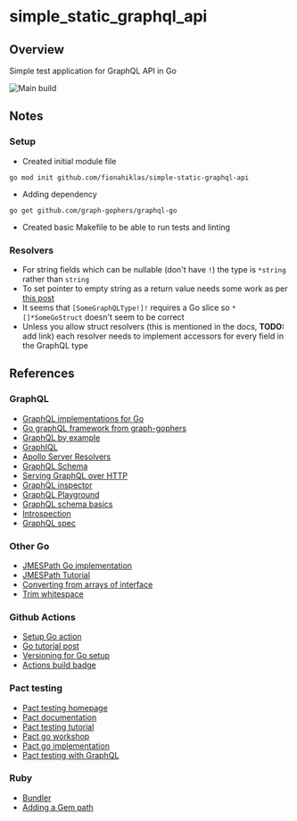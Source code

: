 # simple_static_graphql_api

## Overview

Simple test application for GraphQL API in Go

![Main build](../../actions/workflows/build-and-test.yaml/badge.svg?branch=main)

## Notes

### Setup 

* Created initial module file

```
go mod init github.com/fionahiklas/simple-static-graphql-api
```

* Adding dependency 

``` 
go get github.com/graph-gophers/graphql-go
```

* Created basic Makefile to be able to run tests and linting 


### Resolvers

* For string fields which can be nullable (don't have `!`) the type is `*string` rather than `string`
* To set pointer to empty string as a return value needs some work as per 
[this post](https://stackoverflow.com/questions/42594789/initialize-string-pointer-in-struct)
* It seems that `[SomeGraphQLType!]!` requires a Go slice so `*[]*SomeGoStruct` doesn't seem to be correct
* Unless you allow struct resolvers (this is mentioned in the docs, __TODO:__ add link) each resolver needs 
to implement accessors for every field in the GraphQL type 



## References

### GraphQL

* [GraphQL implementations for Go](https://graphql.org/code/#go)
* [Go graphQL framework from graph-gophers](https://github.com/graph-gophers/graphql-go)
* [GraphQL by example](https://github.com/tonyghita/graphql-go-example)
* [GraphIQL](https://github.com/graphql/graphiql/tree/main/packages/graphiql)
* [Apollo Server Resolvers](https://www.apollographql.com/docs/apollo-server/data/resolvers/)
* [GraphQL Schema](https://graphql.org/learn/schema/)
* [Serving GraphQL over HTTP](https://graphql.org/learn/serving-over-http/)
* [GraphQL inspector](https://www.the-guild.dev/graphql/inspector/docs/essentials/introspect)
* [GraphQL Playground](https://github.com/graphql/graphql-playground)
* [GraphQL schema basics](https://www.apollographql.com/docs/apollo-server/schema/schema/)
* [Introspection](https://graphql.org/learn/introspection/)
* [GraphQL spec](https://github.com/graphql/graphql-spec/blob/main/README.md)

### Other Go

* [JMESPath Go implementation](https://github.com/jmespath/go-jmespath)
* [JMESPath Tutorial](https://jmespath.org/tutorial.html)
* [Converting from arrays of interface](https://stackoverflow.com/questions/12753805/type-converting-slices-of-interfaces)
* [Trim whitespace](https://yourbasic.org/golang/trim-whitespace-from-string/)

### Github Actions

* [Setup Go action](https://github.com/actions/setup-go)
* [Go tutorial post](https://medium.com/swlh/setting-up-github-actions-for-go-project-ea84f4ed3a40)
* [Versioning for Go setup](https://github.com/npm/node-semver)
* [Actions build badge](https://docs.github.com/en/actions/monitoring-and-troubleshooting-workflows/adding-a-workflow-status-badge)


### Pact testing 

* [Pact testing homepage](https://pact.io)
* [Pact documentation](https://docs.pact.io)
* [Pact testing tutorial](https://medium.com/nerd-for-tech/the-ultimate-guide-for-contract-testing-with-pact-and-go-177b4af13700)
* [Pact go workshop](https://github.com/pact-foundation/pact-workshop-go)
* [Pact go implementation](https://github.com/pact-foundation/pact-go)
* [Pact testing with GraphQL](https://pactflow.io/blog/contract-testing-a-graphql-api/)

### Ruby

* [Bundler](https://bundler.io/v2.3/man/bundle.1.html)
* [Adding a Gem path](https://stackoverflow.com/questions/44293904/add-a-gem-path)

